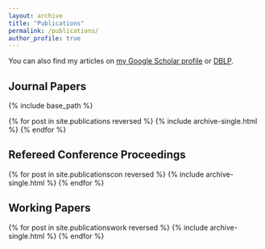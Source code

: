 ```yaml
---
layout: archive
title: "Publications"
permalink: /publications/
author_profile: true
---
```


You can also find my articles on <a href="https://scholar.google.com/citations?user=f9KXxU0AAAAJ" target="_blank">my Google Scholar profile</a> or <a href="https://dblp.org/pid/129/8960.html" target="_blank">DBLP</a>.
 
Journal Papers
------
{% include base_path %}

{% for post in site.publications reversed %}
  {% include archive-single.html %}
{% endfor %}


Refereed Conference Proceedings
------
{% for post in site.publicationscon reversed %}
  {% include archive-single.html %}
{% endfor %}

Working Papers
------
{% for post in site.publicationswork reversed %}
  {% include archive-single.html %}
{% endfor %}
